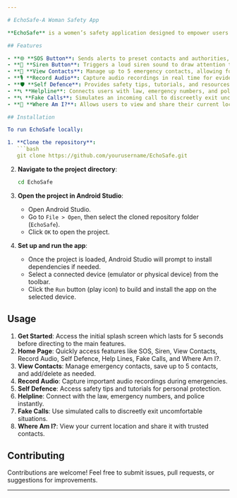 ```yaml
---

# EchoSafe-A Woman Safety App

**EchoSafe** is a women’s safety application designed to empower users by providing quick access to essential safety features. This app is focused on helping users in distress with immediate response tools like SOS, Siren, View Contacts, Record Audio, Self Defence, Helpline, Fake Calls, and Where Am I?

## Features

- **🌐 **SOS Button**: Sends alerts to preset contacts and authorities, notifying them of the user's location and situation.
- **🔔 **Siren Button**: Triggers a loud siren sound to draw attention to the user’s situation.
- **👥 **View Contacts**: Manage up to 5 emergency contacts, allowing for deletion, addition, or modification anytime.
- **🎙 **Record Audio**: Capture audio recordings in real time for evidence and communication.
- **🛡 **Self Defence**: Provides safety tips, tutorials, and resources for personal protection.
- **📞 **Helpline**: Connects users with law, emergency numbers, and police for immediate support.
- **📞 **Fake Calls**: Simulates an incoming call to discreetly exit uncomfortable situations.
- **📍 **Where Am I?**: Allows users to view and share their current location with trusted contacts.

## Installation

To run EchoSafe locally:

1. **Clone the repository**:
   ```bash
   git clone https://github.com/yourusername/EchoSafe.git
   ```

2. **Navigate to the project directory**:
   ```bash
   cd EchoSafe
   ```

3. **Open the project in Android Studio**:
   - Open Android Studio.
   - Go to `File > Open`, then select the cloned repository folder (`EchoSafe`).
   - Click `OK` to open the project.

4. **Set up and run the app**:
   - Once the project is loaded, Android Studio will prompt to install dependencies if needed.
   - Select a connected device (emulator or physical device) from the toolbar.
   - Click the `Run` button (play icon) to build and install the app on the selected device.

## Usage

1. **Get Started**: Access the initial splash screen which lasts for 5 seconds before directing to the main features.
2. **Home Page**: Quickly access features like SOS, Siren, View Contacts, Record Audio, Self Defence, Help Lines, Fake Calls, and Where Am I?.
3. **View Contacts**: Manage emergency contacts, save up to 5 contacts, and add/delete as needed.
4. **Record Audio**: Capture important audio recordings during emergencies.
5. **Self Defence**: Access safety tips and tutorials for personal protection.
6. **Helpline**: Connect with the law, emergency numbers, and police instantly.
7. **Fake Calls**: Use simulated calls to discreetly exit uncomfortable situations.
8. **Where Am I?**: View your current location and share it with trusted contacts.

## Contributing

Contributions are welcome! Feel free to submit issues, pull requests, or suggestions for improvements.

---
```

